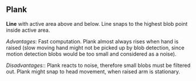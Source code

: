 ## Plank
**Line** with active area above and below. Line snaps to the highest blob point inside active area.

*Advantages*:
Fast computation. Plank almost always rises when hand is raised (slow moving hand might not be picked up by blob detection, since motion detection blobs would be too small and considered as a noise).

*Disadvantages:*:
Plank reacts to noise, therefore small blobs must be filtered out.
Plank might snap to head movement, when raised arm is stationary.
